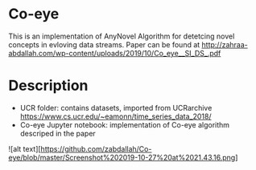 # Co-eye
This is an implementation of AnyNovel Algorithm for detetcing novel concepts in evloving data streams. Paper can be found at 
http://zahraa-abdallah.com/wp-content/uploads/2019/10/Co_eye__SI_DS_.pdf

# Description

- UCR folder: contains datasets, imported from UCRarchive https://www.cs.ucr.edu/~eamonn/time_series_data_2018/
- Co-eye Jupyter notebook: implementation of Co-eye algorithm descriped in the paper

![alt text][https://github.com/zabdallah/Co-eye/blob/master/Screenshot%202019-10-27%20at%2021.43.16.png]
